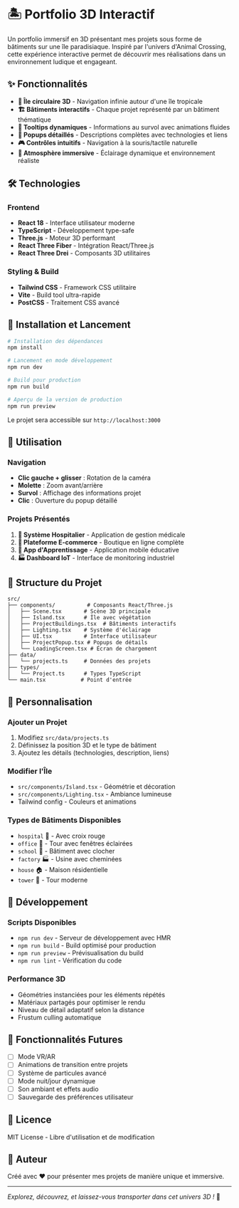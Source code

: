 # 🏝️ Portfolio 3D Interactif

Un portfolio immersif en 3D présentant mes projets sous forme de bâtiments sur une île paradisiaque. Inspiré par l'univers d'Animal Crossing, cette expérience interactive permet de découvrir mes réalisations dans un environnement ludique et engageant.

## ✨ Fonctionnalités

- **🌴 Île circulaire 3D** - Navigation infinie autour d'une île tropicale
- **🏗️ Bâtiments interactifs** - Chaque projet représenté par un bâtiment thématique
- **💬 Tooltips dynamiques** - Informations au survol avec animations fluides
- **📱 Popups détaillés** - Descriptions complètes avec technologies et liens
- **🎮 Contrôles intuitifs** - Navigation à la souris/tactile naturelle
- **🌅 Atmosphère immersive** - Éclairage dynamique et environnement réaliste

## 🛠️ Technologies

### Frontend
- **React 18** - Interface utilisateur moderne
- **TypeScript** - Développement type-safe
- **Three.js** - Moteur 3D performant
- **React Three Fiber** - Intégration React/Three.js
- **React Three Drei** - Composants 3D utilitaires

### Styling & Build
- **Tailwind CSS** - Framework CSS utilitaire
- **Vite** - Build tool ultra-rapide
- **PostCSS** - Traitement CSS avancé

## 🚀 Installation et Lancement

```bash
# Installation des dépendances
npm install

# Lancement en mode développement
npm run dev

# Build pour production
npm run build

# Aperçu de la version de production
npm run preview
```

Le projet sera accessible sur `http://localhost:3000`

## 🎯 Utilisation

### Navigation
- **Clic gauche + glisser** : Rotation de la caméra
- **Molette** : Zoom avant/arrière
- **Survol** : Affichage des informations projet
- **Clic** : Ouverture du popup détaillé

### Projets Présentés
1. **🏥 Système Hospitalier** - Application de gestion médicale
2. **🏢 Plateforme E-commerce** - Boutique en ligne complète
3. **🏫 App d'Apprentissage** - Application mobile éducative
4. **🏭 Dashboard IoT** - Interface de monitoring industriel

## 📁 Structure du Projet

```
src/
├── components/          # Composants React/Three.js
│   ├── Scene.tsx       # Scène 3D principale
│   ├── Island.tsx      # Île avec végétation
│   ├── ProjectBuildings.tsx  # Bâtiments interactifs
│   ├── Lighting.tsx    # Système d'éclairage
│   ├── UI.tsx          # Interface utilisateur
│   ├── ProjectPopup.tsx # Popups de détails
│   └── LoadingScreen.tsx # Écran de chargement
├── data/
│   └── projects.ts     # Données des projets
├── types/
│   └── Project.ts      # Types TypeScript
└── main.tsx           # Point d'entrée
```

## 🎨 Personnalisation

### Ajouter un Projet
1. Modifiez `src/data/projects.ts`
2. Définissez la position 3D et le type de bâtiment
3. Ajoutez les détails (technologies, description, liens)

### Modifier l'Île
- `src/components/Island.tsx` - Géométrie et décoration
- `src/components/Lighting.tsx` - Ambiance lumineuse
- Tailwind config - Couleurs et animations

### Types de Bâtiments Disponibles
- `hospital` 🏥 - Avec croix rouge
- `office` 🏢 - Tour avec fenêtres éclairées
- `school` 🏫 - Bâtiment avec clocher
- `factory` 🏭 - Usine avec cheminées
- `house` 🏠 - Maison résidentielle
- `tower` 🗼 - Tour moderne

## 🔧 Développement

### Scripts Disponibles
- `npm run dev` - Serveur de développement avec HMR
- `npm run build` - Build optimisé pour production
- `npm run preview` - Prévisualisation du build
- `npm run lint` - Vérification du code

### Performance 3D
- Géométries instanciées pour les éléments répétés
- Matériaux partagés pour optimiser le rendu
- Niveau de détail adaptatif selon la distance
- Frustum culling automatique

## 🌟 Fonctionnalités Futures

- [ ] Mode VR/AR
- [ ] Animations de transition entre projets
- [ ] Système de particules avancé
- [ ] Mode nuit/jour dynamique
- [ ] Son ambiant et effets audio
- [ ] Sauvegarde des préférences utilisateur

## 📝 Licence

MIT License - Libre d'utilisation et de modification

## 👤 Auteur

Créé avec ❤️ pour présenter mes projets de manière unique et immersive.

---

*Explorez, découvrez, et laissez-vous transporter dans cet univers 3D !* 🚀
